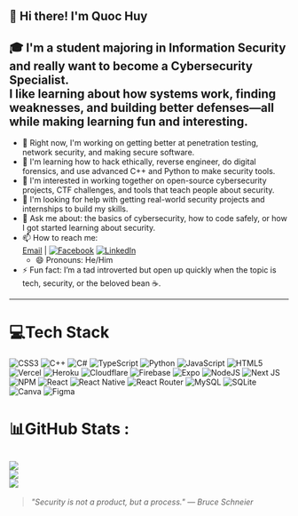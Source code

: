 ## 👋 Hi there! I'm Quoc Huy 

🎓 I'm a student majoring in **Information Security** and really want to become a **Cybersecurity Specialist**.  
 I like learning about how systems work, finding weaknesses, and building better defenses—all while making learning fun and interesting.
---
- 🔭 Right now, I'm working on getting better at penetration testing, network security, and making secure software.  
- 🌱 I'm learning how to hack ethically, reverse engineer, do digital forensics, and use advanced C++ and Python to make security tools.  
- 👯  I'm interested in working together on open-source cybersecurity projects, CTF challenges, and tools that teach people about security.  
- 🤔  I'm looking for help with getting real-world security projects and internships to build my skills.  
- 💬 Ask me about: the basics of cybersecurity, how to code safely, or how I got started learning about security.
- 📫 How to reach me:  
  [Email](mailto:quochuyphbrvt@gmail.com) | [![Facebook](https://img.shields.io/badge/Facebook-%231877F2.svg?logo=Facebook&logoColor=white)](https://facebook.com/quoc.huy.tran.2007) [![LinkedIn](https://img.shields.io/badge/LinkedIn-%230077B5.svg?logo=linkedin&logoColor=white)](https://linkedin.com/in/williamtran207)
  - 😄 Pronouns: He/Him
- ⚡ Fun fact: I’m a tad introverted but open up quickly when the topic is tech, security, or the beloved bean ☕.
---
# 💻Tech Stack
![CSS3](https://img.shields.io/badge/css3-%231572B6.svg?style=for-the-badge&logo=css3&logoColor=white) ![C++](https://img.shields.io/badge/c++-%2300599C.svg?style=for-the-badge&logo=c%2B%2B&logoColor=white) ![C#](https://img.shields.io/badge/c%23-%23239120.svg?style=for-the-badge&logo=c-sharp&logoColor=white) ![TypeScript](https://img.shields.io/badge/typescript-%23007ACC.svg?style=for-the-badge&logo=typescript&logoColor=white) ![Python](https://img.shields.io/badge/python-3670A0?style=for-the-badge&logo=python&logoColor=ffdd54) ![JavaScript](https://img.shields.io/badge/javascript-%23323330.svg?style=for-the-badge&logo=javascript&logoColor=%23F7DF1E) ![HTML5](https://img.shields.io/badge/html5-%23E34F26.svg?style=for-the-badge&logo=html5&logoColor=white) ![Vercel](https://img.shields.io/badge/vercel-%23000000.svg?style=for-the-badge&logo=vercel&logoColor=white) ![Heroku](https://img.shields.io/badge/heroku-%23430098.svg?style=for-the-badge&logo=heroku&logoColor=white) ![Cloudflare](https://img.shields.io/badge/Cloudflare-F38020?style=for-the-badge&logo=Cloudflare&logoColor=white) ![Firebase](https://img.shields.io/badge/firebase-%23039BE5.svg?style=for-the-badge&logo=firebase) ![Expo](https://img.shields.io/badge/expo-1C1E24?style=for-the-badge&logo=expo&logoColor=#D04A37) ![NodeJS](https://img.shields.io/badge/node.js-6DA55F?style=for-the-badge&logo=node.js&logoColor=white) ![Next JS](https://img.shields.io/badge/Next-black?style=for-the-badge&logo=next.js&logoColor=white) ![NPM](https://img.shields.io/badge/NPM-%23000000.svg?style=for-the-badge&logo=npm&logoColor=white) ![React](https://img.shields.io/badge/react-%2320232a.svg?style=for-the-badge&logo=react&logoColor=%2361DAFB) ![React Native](https://img.shields.io/badge/react_native-%2320232a.svg?style=for-the-badge&logo=react&logoColor=%2361DAFB) ![React Router](https://img.shields.io/badge/React_Router-CA4245?style=for-the-badge&logo=react-router&logoColor=white) ![MySQL](https://img.shields.io/badge/mysql-%2300f.svg?style=for-the-badge&logo=mysql&logoColor=white) ![SQLite](https://img.shields.io/badge/sqlite-%2307405e.svg?style=for-the-badge&logo=sqlite&logoColor=white) ![Canva](https://img.shields.io/badge/Canva-%2300C4CC.svg?style=for-the-badge&logo=Canva&logoColor=white) 	![Figma](https://img.shields.io/badge/figma-%23F24E1E.svg?style=for-the-badge&logo=figma&logoColor=white)
# 📊GitHub Stats :
![](https://github-readme-stats.vercel.app/api?username=quochuyph&theme=dark&hide_border=true&include_all_commits=true&count_private=false)<br/>
![](https://github-readme-streak-stats.herokuapp.com/?user=quochuyph&theme=dark&hide_border=true)<br/>
![](https://github-readme-stats.vercel.app/api/top-langs/?username=quochuyph&theme=dark&hide_border=true&include_all_commits=true&count_private=false&layout=compact)
---
> *"Security is not a product, but a process." — Bruce Schneier*
<!--
**quochuyph/quochuyph** is a ✨ _special_ ✨ repository because its `README.md` (this file) appears on your GitHub profile.

Here are some ideas to get you started:

- 🔭 I’m currently working on ...
- 🌱 I’m currently learning ...
- 👯 I’m looking to collaborate on ...
- 🤔 I’m looking for help with ...
- 💬 Ask me about ...
- 📫 How to reach me: ...
- 😄 Pronouns: ...
- ⚡ Fun fact: ...
-->
